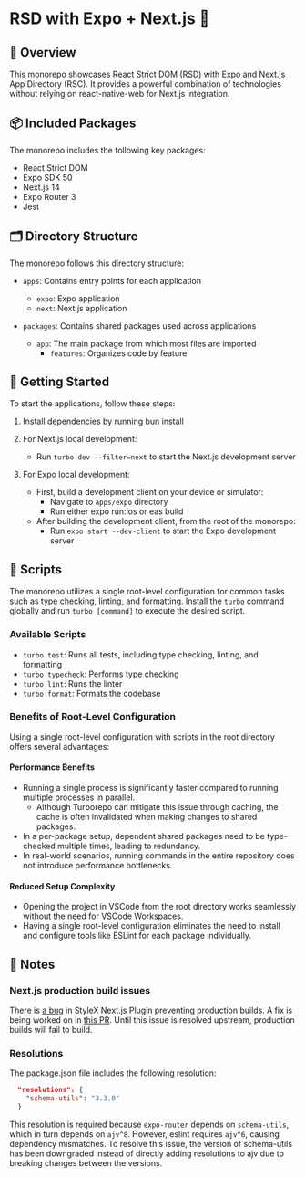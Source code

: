 # RSD with Expo + Next.js 🚧

## 🔦 Overview

This monorepo showcases React Strict DOM (RSD) with Expo and Next.js App Directory (RSC). It provides a powerful combination of technologies without relying on react-native-web for Next.js integration.

## 📦 Included Packages

The monorepo includes the following key packages:

- React Strict DOM
- Expo SDK 50
- Next.js 14
- Expo Router 3
- Jest

## 🗂 Directory Structure

The monorepo follows this directory structure:

- `apps`: Contains entry points for each application

  - `expo`: Expo application
  - `next`: Next.js application

- `packages`: Contains shared packages used across applications
  - `app`: The main package from which most files are imported
    - `features`: Organizes code by feature

## 🚀 Getting Started

To start the applications, follow these steps:

1. Install dependencies by running bun install
2. For Next.js local development:
    - Run `turbo dev --filter=next` to start the Next.js development server

3. For Expo local development:
    - First, build a development client on your device or simulator:
      - Navigate to `apps/expo` directory
      - Run either expo run:ios or eas build
    - After building the development client, from the root of the monorepo:
      - Run `expo start --dev-client` to start the Expo development server

## 📜 Scripts

The monorepo utilizes a single root-level configuration for common tasks such as type checking, linting, and formatting. Install the [`turbo`](https://turbo.build/repo) command globally and run `turbo [command]` to execute the desired script.

### Available Scripts

- `turbo test`: Runs all tests, including type checking, linting, and formatting
- `turbo typecheck`: Performs type checking
- `turbo lint`: Runs the linter
- `turbo format`: Formats the codebase

### Benefits of Root-Level Configuration

Using a single root-level configuration with scripts in the root directory offers several advantages:

#### Performance Benefits

- Running a single process is significantly faster compared to running multiple processes in parallel.
  - Although Turborepo can mitigate this issue through caching, the cache is often invalidated when making changes to shared packages.
- In a per-package setup, dependent shared packages need to be type-checked multiple times, leading to redundancy.
- In real-world scenarios, running commands in the entire repository does not introduce performance bottlenecks.

#### Reduced Setup Complexity

- Opening the project in VSCode from the root directory works seamlessly without the need for VSCode Workspaces.
- Having a single root-level configuration eliminates the need to install and configure tools like ESLint for each package individually.

## 📝 Notes

### Next.js production build issues

There is [a bug](https://github.com/facebook/stylex/issues/309) in StyleX Next.js Plugin preventing production builds.
A fix is being worked on in [this PR](https://github.com/facebook/stylex/pull/491). Until this issue is resolved upstream, production builds will fail to build.

### Resolutions

The package.json file includes the following resolution:

```json package.json
  "resolutions": {
    "schema-utils": "3.3.0"
  }
```

This resolution is required because `expo-router` depends on `schema-utils`, which in turn depends on `ajv^8`. However, eslint requires `ajv^6`, causing dependency mismatches. To resolve this issue, the version of schema-utils has been downgraded instead of directly adding resolutions to ajv due to breaking changes between the versions.

